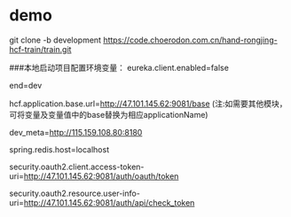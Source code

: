 # demo


git clone -b development https://code.choerodon.com.cn/hand-rongjing-hcf-train/train.git


###本地启动项目配置环境变量：
eureka.client.enabled=false

end=dev

hcf.application.base.url=http://47.101.145.62:9081/base (注:如需要其他模块，可将变量及变量值中的base替换为相应applicationName)

dev_meta=http://115.159.108.80:8180

spring.redis.host=localhost

security.oauth2.client.access-token-uri=http://47.101.145.62:9081/auth/oauth/token

security.oauth2.resource.user-info-uri=http://47.101.145.62:9081/auth/api/check_token

